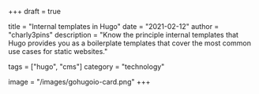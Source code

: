 +++
draft = true

title = "Internal templates in Hugo"
date = "2021-02-12"
author = "charly3pins"
description = "Know the principle internal templates that Hugo provides you as a boilerplate templates that cover the most common use cases for static websites."

tags = ["hugo", "cms"]
category = "technology"

image = "/images/gohugoio-card.png"
+++